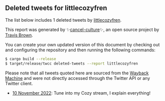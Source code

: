 ## Deleted tweets for littlecozyfren

The list below includes 1 deleted tweets by
[littlecozyfren](https://twitter.com/littlecozyfren).



This report was generated by ✨[cancel-culture](https://github.com/travisbrown/cancel-culture)✨,
an open source project by [Travis Brown](https://twitter.com/travisbrown).

You can create your own updated version of this document by checking out and configuring the
repository and then running the following commands:

```bash
$ cargo build --release
$ target/release/twcc deleted-tweets --report littlecozyfren
```

Please note that all tweets quoted here are sourced from the
[Wayback Machine](https://web.archive.org) and were not directly accessed through the Twitter API or
any Twitter client.

* [10 November 2022](https://web.archive.org/web/20221110022205/https://twitter.com/littlecozyfren/status/1590530202949816321): Tune into my Cozy stream, I explain everything! <!--1590530202949816321-->
